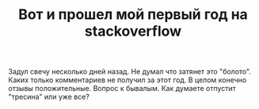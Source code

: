 ﻿---
title: "Вот и прошел мой первый год на stackoverflow"
se.owner.user_id: 387032
se.owner.display_name: "Aziz Umarov"
se.owner.link: "https://ru.meta.stackoverflow.com/users/387032/aziz-umarov"
se.link: "https://ru.meta.stackoverflow.com/questions/11524/%d0%92%d0%be%d1%82-%d0%b8-%d0%bf%d1%80%d0%be%d1%88%d0%b5%d0%bb-%d0%bc%d0%be%d0%b9-%d0%bf%d0%b5%d1%80%d0%b2%d1%8b%d0%b9-%d0%b3%d0%be%d0%b4-%d0%bd%d0%b0-stackoverflow"
se.question_id: 11524
se.post_type: question
---
<p>Задул свечу несколько дней назад. Не думал что затянет это &quot;болото&quot;. Каких только комментариев не получил за этот год. В целом конечно отзывы положительные. Вопрос к бывалым. Как думаете отпустит &quot;тресина&quot; или уже все?</p>
